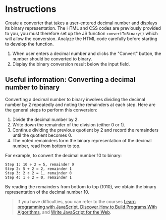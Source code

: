 # Instructions

Create a converter that takes a user-entered decimal number and displays its binary representation. The HTML and CSS codes are previously provided to you, you must therefore set up the JS function `convertToBinary()` which will allow the conversion. Analyze the HTML code carefully before starting to develop the function.

1. When user enters a decimal number and clicks the "Convert" button, the number should be converted to binary.
2. Display the binary conversion result below the input field.

## Useful information: Converting a decimal number to binary

Converting a decimal number to binary involves dividing the decimal number by 2 repeatedly and noting the remainders at each step. Here are the general steps to perform this conversion:

1. Divide the decimal number by 2.
2. Write down the remainder of the division (either 0 or 1).
3. Continue dividing the previous quotient by 2 and record the remainders until the quotient becomes 0.
4. The noted remainders form the binary representation of the decimal number, read from bottom to top.

For example, to convert the decimal number 10 to binary:

```
Step 1: 10 ÷ 2 = 5, remainder 0
Step 2: 5 ÷ 2 = 2, remainder 1
Step 3: 2 ÷ 2 = 1, remainder 0
Step 4: 1 ÷ 2 = 0, remainder 1
```

By reading the remainders from bottom to top (1010), we obtain the binary representation of the decimal number 10.

> If you have difficulties, you can refer to the courses [Learn programming with JavaScript](https://openclassrooms.com/en/courses/5664271-learn-programming-with-javascript), [Discover How to Build Programs With Algorithms](https://openclassrooms.com/en/courses/7864551-discover-how-to-build-programs-with-algorithms), and [Write JavaScript for the Web](https://openclassrooms.com/en/courses/5493201-write-javascript-for-the-web).

